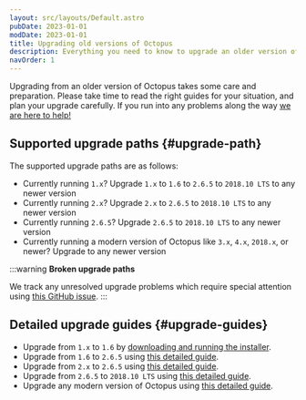 ```yaml
---
layout: src/layouts/Default.astro
pubDate: 2023-01-01
modDate: 2023-01-01
title: Upgrading old versions of Octopus
description: Everything you need to know to upgrade an older version of Octopus to a modern version.
navOrder: 1
---
```


Upgrading from an older version of Octopus takes some care and preparation. Please take time to read the right guides for your situation, and plan your upgrade carefully. If you run into any problems along the way [we are here to help!](https://octopus.com/support)

## Supported upgrade paths {#upgrade-path}

The supported upgrade paths are as follows:

- Currently running `1.x`? Upgrade `1.x` to `1.6` to `2.6.5` to `2018.10 LTS` to any newer version
- Currently running `2.x`? Upgrade `2.x` to `2.6.5` to `2018.10 LTS` to any newer version
- Currently running `2.6.5`? Upgrade `2.6.5` to `2018.10 LTS` to any newer version
- Currently running a modern version of Octopus like `3.x`, `4.x`, `2018.x`, or newer? Upgrade to any newer version

:::warning
**Broken upgrade paths**

We track any unresolved upgrade problems which require special attention using [this GitHub issue](https://github.com/OctopusDeploy/Issues/issues/4979).
:::

## Detailed upgrade guides {#upgrade-guides}

- Upgrade from `1.x` to `1.6` by [downloading and running the installer](https://octopus.com/downloads/1.6.3.1723).
- Upgrade from `1.6` to `2.6.5` using [this detailed guide](/docs/administration/upgrading/legacy/upgrading-from-octopus-1.6-2.6.5/).
- Upgrade from `2.x` to `2.6.5` using [this detailed guide](/docs/administration/upgrading/legacy/upgrading-from-octopus-2.x-2.6.5/).
- Upgrade from `2.6.5` to `2018.10 LTS` using [this detailed guide](/docs/administration/upgrading/legacy/upgrading-from-octopus-2.6.5-2018.10lts/).
- Upgrade any modern version of Octopus using [this detailed guide](/docs/administration/upgrading/guide/).
